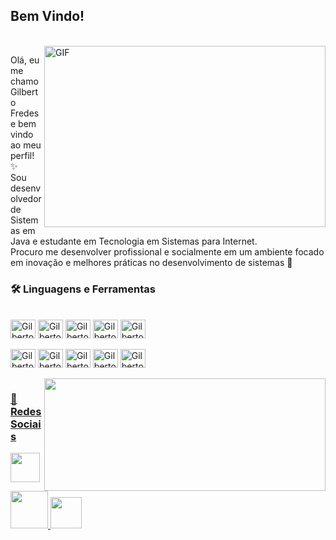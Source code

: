 ## Bem Vindo!

<br>
<img align="right" alt="GIF" src="https://media.giphy.com/media/L1R1tvI9svkIWwpVYr/giphy.gif" width="450" height="290" />

Olá, eu me chamo Gilberto Fredes e bem vindo ao meu perfil! ✨<br>
Sou desenvolvedor de Sistemas em Java e estudante em Tecnologia em Sistemas para Internet. <br> 
Procuro me desenvolver profissional e socialmente em um ambiente focado em inovação e melhores práticas no desenvolvimento de sistemas 💝
<br>

<h3>🛠️ Linguagens e Ferramentas</h3>

<div style="display: inline_block"> <br>
  <img align="center" alt="Gilberto-bitbucket" height="30" width="40" src="https://cdn.jsdelivr.net/gh/devicons/devicon/icons/bitbucket/bitbucket-original-wordmark.svg" />
  <img align="center" alt="Gilberto-bootstrap" height="30" width="40" src="https://cdn.jsdelivr.net/gh/devicons/devicon/icons/bootstrap/bootstrap-original.svg" />
  <img align="center" alt="Gilberto-c" height="30" width="40" src="https://cdn.jsdelivr.net/gh/devicons/devicon/icons/c/c-original.svg" />
  <img align="center" alt="Gilberto-css" height="30" width="40" src="https://cdn.jsdelivr.net/gh/devicons/devicon/icons/css3/css3-original-wordmark.svg" />  
   <img align="center" alt="Gilberto-github" height="30" width="40" src="https://cdn.jsdelivr.net/gh/devicons/devicon/icons/git/git-original.svg" /></br></br>
   <img align="center" alt="Gilberto-intellij" height="30" width="40" src="https://cdn.jsdelivr.net/gh/devicons/devicon/icons/intellij/intellij-original.svg" />
   <img align="center" alt="Gilberto-javascript" height="30" width="40" src="https://cdn.jsdelivr.net/gh/devicons/devicon/icons/javascript/javascript-original.svg" />
   <img align="center" alt="Gilberto-mongodb" height="30" width="40" src="https://cdn.jsdelivr.net/gh/devicons/devicon/icons/mongodb/mongodb-original.svg" />
   <img align="center" alt="Gilberto-spring" height="30" width="40" src="https://cdn.jsdelivr.net/gh/devicons/devicon/icons/spring/spring-original.svg" />
   <img align="center" alt="Gilberto-oracle" height="30" width="40" src="https://cdn.jsdelivr.net/gh/devicons/devicon/icons/oracle/oracle-original.svg" />
</div> <br>

<div>
  <a href="https://github.com/Gilberto491">
  <img align="right" height="180em" width="450" src="https://github-readme-stats.vercel.app/api/top-langs/?username=Gilberto491&layout=compact&langs_count=16&theme=dracula"/>
</div>

<h3>🦊 Redes Sociais</h3>

<a target="_blank" href="https://www.instagram.com/junior_fredes/">
  <img src="https://media.giphy.com/media/CbIM7u9TxvSs1KXwfD/giphy.gif" width="47"/>
</a>

<a target="_blank" href="https://www.linkedin.com/in/gilbertofredes/">
  <img src="https://media.giphy.com/media/HQTYdpx1yhxWpugAi2/giphy.gif" width="60"/>
</a>

<a target="_blank" href="https://github.com/Gilberto491/">
  <img src="https://media4.giphy.com/media/KzJkzjggfGN5Py6nkT/giphy.gif?cid=790b761141627cef545ec3ddd7f73a1cdd8d568f4497d1cb&rid=giphy.gif&ct=s" width="50"/>
</a>
